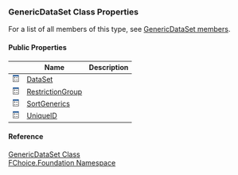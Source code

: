 ﻿### GenericDataSet Class Properties

For a list of all members of this type, see [GenericDataSet members](fcSDK~FChoice.Foundation.GenericDataSet_members.md).

#### Public Properties

|   | Name | Description |
| --- | --- | --- |
| ![Public Property](dotnetimages/publicProperty.png) | [DataSet](fcSDK~FChoice.Foundation.GenericDataSet~DataSet.md) |   |
| ![Public Property](dotnetimages/publicProperty.png) | [RestrictionGroup](fcSDK~FChoice.Foundation.GenericDataSet~RestrictionGroup.md) |   |
| ![Public Property](dotnetimages/publicProperty.png) | [SortGenerics](fcSDK~FChoice.Foundation.GenericDataSet~SortGenerics.md) |   |
| ![Public Property](dotnetimages/publicProperty.png) | [UniqueID](fcSDK~FChoice.Foundation.GenericDataSet~UniqueID.md) |   |





#### Reference

[GenericDataSet Class](fcSDK~FChoice.Foundation.GenericDataSet.md)  
[FChoice.Foundation Namespace](fcSDK~FChoice.Foundation_namespace.md)